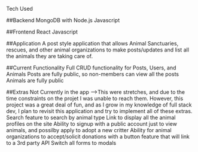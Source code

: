 Tech Used

##Backend
MongoDB with Node.js
Javascript

##Frontend
React
Javascript

##Application
A post style application that allows Animal Sanctuaries, rescues, and other animal organizations to make posts/updates and list all the animals they are taking care of.

##Current Functionality
Full CRUD functionality for Posts, Users, and Animals
Posts are fully public, so non-members can view all the posts
Animals are fully public 


##Extras Not Currently in the app
-->This were stretches, and due to the time constraints on the projet I was unable to reach them. However, this project was a great deal of fun, and as I grow in my knowledge of full stack dev, I plan to revisit this application and try to implement all of these extras.
Search feature to search by animal type
Link to display all the animal profiles on the site
Ability to signup with a public account just to view animals, and possilby apply to adopt a new critter
Ability for animal organizations to accept/solicit donations with a button feature that will link to a 3rd party API
Switch all forms to modals
